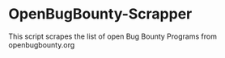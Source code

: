 # OpenBugBounty-Scrapper
This script scrapes the list of open Bug Bounty Programs from openbugbounty.org
